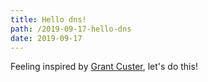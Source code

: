 ```yaml
---
title: Hello dns!
path: /2019-09-17-hello-dns
date: 2019-09-17
---
```


Feeling inspired by [Grant Custer](http://feed.grantcuster.com), let's do this!
